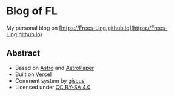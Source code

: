 # Blog of FL

My personal blog on [https://Frees-Ling.github.io](https://Frees-Ling.github.io)

## Abstract

- Based on [Astro](https://astro.build/) and [AstroPaper](https://github.com/satnaing/astro-paper)
- Built on [Vercel](https://vercel.com)
- Comment system by [giscus](https://giscus.app/)
- Licensed under [CC BY-SA 4.0](https://creativecommons.org/licenses/by-sa/4.0/)
